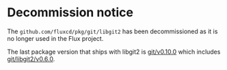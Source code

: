 # Decommission notice

The `github.com/fluxcd/pkg/git/libgit2` has been decommissioned as it is no longer used in the Flux project.

The last package version that ships with libgit2 is
[git/v0.10.0](https://github.com/fluxcd/pkg/releases/tag/git%2Fv0.10.0)
which includes [git/libgit2/v0.6.0](https://github.com/fluxcd/pkg/releases/tag/git%2Flibgit2%2Fv0.6.0).
